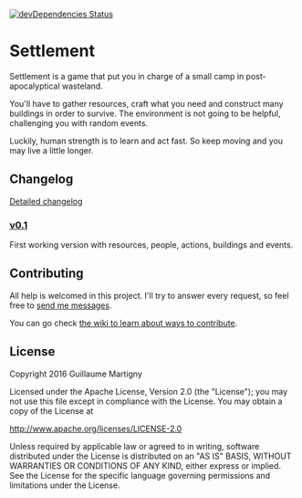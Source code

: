[![devDependencies Status](https://david-dm.org/GMartigny/settlement/dev-status.svg)](https://david-dm.org/GMartigny/settlement?type=dev)

# Settlement

Settlement is a game that put you in charge of a small camp in post-apocalyptical wasteland.

You'll have to gather resources, craft what you need and construct many buildings in order to survive.
The environment is not going to be helpful, challenging you with random events.

Luckily, human strength is to learn and act fast. So keep moving and you may live a little longer.

## Changelog

[Detailed changelog](https://github.com/GMartigny/settlement/wiki/Changelog)

### [v0.1](https://github.com/GMartigny/settlement/issues/1)

First working version with resources, people, actions, buildings and events.


## Contributing

All help is welcomed in this project. I'll try to answer every request, so feel free to [send me messages](mailto:guillaume.martigny@gmail.com).

You can go check [the wiki to learn about ways to contribute](https://github.com/GMartigny/settlement/wiki).

## License

Copyright 2016 Guillaume Martigny

Licensed under the Apache License, Version 2.0 (the "License");
you may not use this file except in compliance with the License.
You may obtain a copy of the License at

 http://www.apache.org/licenses/LICENSE-2.0

Unless required by applicable law or agreed to in writing, software
distributed under the License is distributed on an "AS IS" BASIS,
WITHOUT WARRANTIES OR CONDITIONS OF ANY KIND, either express or implied.
See the License for the specific language governing permissions and
limitations under the License.